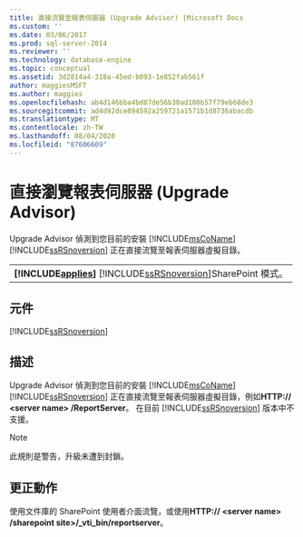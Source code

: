 ```yaml
---
title: 直接流覽至報表伺服器 (Upgrade Advisor) |Microsoft Docs
ms.custom: ''
ms.date: 03/06/2017
ms.prod: sql-server-2014
ms.reviewer: ''
ms.technology: database-engine
ms.topic: conceptual
ms.assetid: 3d2814a4-318a-45ed-b093-1e852fab561f
author: maggiesMSFT
ms.author: maggies
ms.openlocfilehash: ab4d146bba4bd87de56b30ad100b57f79eb68de3
ms.sourcegitcommit: ad4d92dce894592a259721a1571b1d8736abacdb
ms.translationtype: MT
ms.contentlocale: zh-TW
ms.lasthandoff: 08/04/2020
ms.locfileid: "87606609"
---
```

# <a name="direct-browsing-to-report-server-upgrade-advisor"></a>直接瀏覽報表伺服器 (Upgrade Advisor)
  Upgrade Advisor 偵測到您目前的安裝 [!INCLUDE[msCoName](../../includes/msconame-md.md)] [!INCLUDE[ssRSnoversion](../../includes/ssrsnoversion-md.md)] 正在直接流覽至報表伺服器虛擬目錄。  
  
||  
|-|  
|**[!INCLUDE[applies](../../includes/applies-md.md)]**  [!INCLUDE[ssRSnoversion](../../includes/ssrsnoversion-md.md)]SharePoint 模式。|  
  
## <a name="component"></a>元件  
 [!INCLUDE[ssRSnoversion](../../includes/ssrsnoversion-md.md)]  
  
## <a name="description"></a>描述  
 Upgrade Advisor 偵測到您目前的安裝 [!INCLUDE[msCoName](../../includes/msconame-md.md)] [!INCLUDE[ssRSnoversion](../../includes/ssrsnoversion-md.md)] 正在直接流覽至報表伺服器虛擬目錄，例如**HTTP:// \<server name> /ReportServer**。 在目前 [!INCLUDE[ssRSnoversion](../../includes/ssrsnoversion-md.md)] 版本中不支援。  
  
> [!NOTE]  
>  此規則是警告，升級未遭到封鎖。  
  
## <a name="corrective-action"></a>更正動作  
 使用文件庫的 SharePoint 使用者介面流覽，或使用**HTTP:// \<server name> /sharepoint site>/_vti_bin/reportserver**。  
  
  

